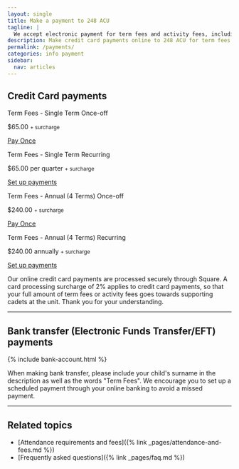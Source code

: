 ```yaml
---
layout: single
title: Make a payment to 248 ACU
tagline: |
  We accept electronic payment for term fees and activity fees, including credit card payments and bank transfers.
description: Make credit card payments online to 248 ACU for term fees and activitry fees
permalink: /payments/
categories: info payment
sidebar:
  nav: articles
---
```


## Credit Card payments

<div class="fees__credit-card">
  <div class="fees__box">
      <p class="fees__box__title">Term Fees - Single Term Once-off</p>
      <p class="fees__box__price"><span class="fees__box__price--amount">$65.00</span> <small>+ surcharge</small></p>
      <a target="_blank" data-url="https://square.link/u/lNgAjpJP?src=embd" href="https://square.link/u/lNgAjpJP?src=embed" class="square-checkout-button fees__box__button">Pay Once</a>
  </div>

  <div class="fees__box">
      <p class="fees__box__title">Term Fees - Single Term Recurring</p>
      <p class="fees__box__price"><span class="fees__box__price--amount">$65.00</span> per quarter <small>+ surcharge</small></p>
      <a target="_blank" data-url="https://square.link/u/J6nlNKC9?src=embd" href="https://square.link/u/J6nlNKC9?src=embed" class="square-checkout-button fees__box__button">Set up payments</a>
  </div>

  <div class="fees__box">
      <p class="fees__box__title">Term Fees - Annual (4 Terms) Once-off</p>
      <p class="fees__box__price"><span class="fees__box__price--amount">$240.00</span> <small>+ surcharge</small></p>
      <a target="_blank" data-url="https://square.link/u/KrKdDTJX?src=embd" href="https://square.link/u/KrKdDTJX?src=embed" class="square-checkout-button fees__box__button">Pay Once</a>
  </div>

  <div class="fees__box">
      <p class="fees__box__title">Term Fees - Annual (4 Terms) Recurring</p>
      <p class="fees__box__price"><span class="fees__box__price--amount">$240.00</span> annually <small>+ surcharge</small></p>
      <a target="_blank" data-url="https://square.link/u/sKTfBsx8?src=embd" href="https://square.link/u/sKTfBsx8?src=embed" class="square-checkout-button fees__box__button">Set up payments</a>
  </div>

</div>

Our online credit card payments are processed securely through Square. A card processing surcharge of 2% applies to credit card payments, so that your full amount of term fees or activity fees goes towards supporting cadets at the unit. Thank you for your understanding.

---

## Bank transfer (Electronic Funds Transfer/EFT) payments

{% include bank-account.html %}

When making bank transfer, please include your child's surname in the description as well as the words "Term Fees". We encourage you to set up a scheduled payment through your online banking to avoid a missed payment.

---

## Related topics

- [Attendance requirements and fees]({% link _pages/attendance-and-fees.md %})
- [Frequently asked questions]({% link _pages/faq.md %})

<script>
  function showCheckoutWindow(e) {
    e.preventDefault();

    const url = this.getAttribute('data-url');
    const title = 'Square Payment Links';

    // Some platforms embed in an iframe, so we want to top window to calculate sizes correctly
    const topWindow = window.top ? window.top : window;

    // Fixes dual-screen position                                Most browsers          Firefox
    const dualScreenLeft = topWindow.screenLeft !==  undefined ? topWindow.screenLeft : topWindow.screenX;
    const dualScreenTop = topWindow.screenTop !==  undefined   ? topWindow.screenTop  : topWindow.screenY;

    const width = topWindow.innerWidth ? topWindow.innerWidth : document.documentElement.clientWidth ? document.documentElement.clientWidth : screen.width;
    const height = topWindow.innerHeight ? topWindow.innerHeight : document.documentElement.clientHeight ? document.documentElement.clientHeight : screen.height;

    const h = height * .75;
    const w = 500;

    const systemZoom = width / topWindow.screen.availWidth;
    const left = (width - w) / 2 / systemZoom + dualScreenLeft;
    const top = (height - h) / 2 / systemZoom + dualScreenTop;
    const newWindow = window.open(url, title, `scrollbars=yes, width=${w / systemZoom}, height=${h / systemZoom}, top=${top}, left=${left}`);

    if (window.focus) newWindow.focus();
  }

  // This overrides the default checkout button click handler to show the embed modal
  // instead of opening a new tab with the given link url
  const paymentButtons = document.querySelectorAll('.square-checkout-button');
  for (const paymentButton of paymentButtons) {
    paymentButton.addEventListener('click', showCheckoutWindow);
  }
</script>
